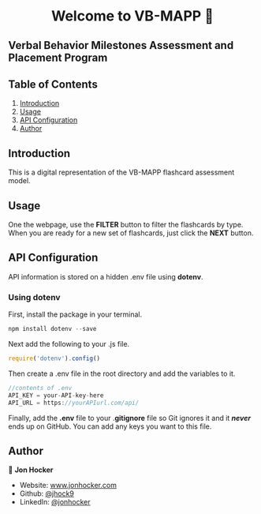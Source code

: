 <h1 align="center">Welcome to VB-MAPP 👋</h1>

<h2 align'"center">Verbal Behavior Milestones Assessment and Placement Program </h2>


## Table of Contents
1. [Introduction](#introduction)
2. [Usage](#usage)
3. [API Configuration](#api-configuration)
4. [Author](#author)


## Introduction
This is a digital representation of the VB-MAPP flashcard assessment model.


## Usage
One the webpage, use the **FILTER** button to filter the flashcards by type. When you are ready for a new set of flashcards, just click the **NEXT** button.


## API Configuration

API information is stored on a hidden .env file using **dotenv**.

### Using dotenv
First, install the package in your terminal.

```js
npm install dotenv --save
```

Next add the following to your .js file.

```js
require('dotenv').config()
```

Then create a .env file in the root directory and add the variables to it.

```js
//contents of .env
API_KEY = your-API-key-here
API_URL = https://yourAPIurl.com/api/
```

Finally, add the **.env** file to your .**gitignore** file so Git ignores it and it ***never*** ends up on GitHub. You can add any keys you want to this file.


## Author

👤 **Jon Hocker**

* Website: www.jonhocker.com
* Github: [@jhock9](https://github.com/jhock9)
* LinkedIn: [@jonhocker](https://linkedin.com/in/jonhocker)
